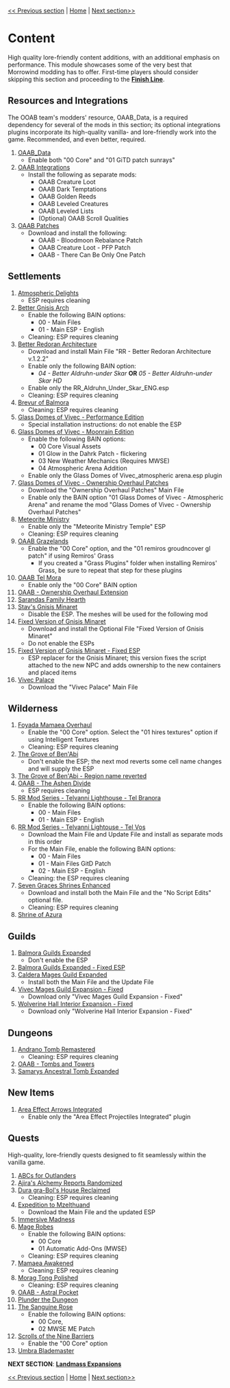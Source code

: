 [<< Previous section](https://github.com/doublemoulinet/Morrowind-Modular-Mod-Guide/blob/master/GAMEPLAY.md)
 | [Home](https://github.com/doublemoulinet/Morrowind-Modular-Mod-Guide) | [Next section>>](https://github.com/doublemoulinet/Morrowind-Modular-Mod-Guide/blob/master/OPTIONAL.md)


# Content
High quality lore-friendly content additions, with an additional emphasis on performance. This module showcases some of the very best that Morrowind modding has to offer. First-time players should consider skipping this section and proceeding to the [**Finish Line**](https://github.com/doublemoulinet/Morrowind-Modular-Mod-Guide/blob/master/FINISHLINE.md).

## Resources and Integrations
The OOAB team's modders' resource, OAAB_Data, is a required dependency for several of the mods in this section; its optional integrations plugins incorporate its high-quality vanilla- and lore-friendly work into the game. Recommended, and even better, required.
1. [OAAB_Data](https://www.nexusmods.com/morrowind/mods/49042)
	- Enable both "00 Core" and "01 GiTD patch sunrays"
1. [OAAB Integrations](https://www.nexusmods.com/morrowind/mods/49045)
	- Install the following as separate mods:
		- OAAB Creature Loot 
		- OAAB Dark Temptations
		- OAAB Golden Reeds
		- OAAB Leveled Creatures
		- OAAB Leveled Lists
		- (Optional) OAAB Scroll Qualities
1. [OAAB Patches](https://www.nexusmods.com/morrowind/mods/49471?)
	- Download and install the following:
		- OAAB - Bloodmoon Rebalance Patch
		- OAAB Creature Loot - PFP Patch
		- OAAB - There Can Be Only One Patch

## Settlements
1. [Atmospheric Delights](https://www.nexusmods.com/morrowind/mods/47472?)
	- ESP requires cleaning
1. [Better Gnisis Arch](https://www.nexusmods.com/morrowind/mods/46224?)
	- Enable the following BAIN options:
		- 00 - Main Files
		- 01 - Main ESP - English
	- Cleaning: ESP requires cleaning
1. [Better Redoran Architecture](https://www.nexusmods.com/morrowind/mods/43266?)
	- Download and install Main File "RR - Better Redoran Architecture v.1.2.2"
	- Enable only the following BAIN option:
		- *04 - Better Aldruhn-under Skar* **OR** *05 - Better Aldruhn-under Skar HD*
	- Enable only the RR_Aldruhn_Under_Skar_ENG.esp
	- Cleaning: ESP requires cleaning
1. [Brevur of Balmora](https://www.nexusmods.com/morrowind/mods/47557?)
	- Cleaning: ESP requires cleaning
1. [Glass Domes of Vivec - Performance Edition](https://www.nexusmods.com/morrowind/mods/48935)
	- Special installation instructions: do not enable the ESP
1. [Glass Domes of Vivec - Moonrain Edition](https://www.nexusmods.com/morrowind/mods/48946)
	- Enable the following BAIN options:
		- 00 Core Visual Assets
		- 01 Glow in the Dahrk Patch - flickering
		- 03 New Weather Mechanics (Requires MWSE)
		- 04 Atmospheric Arena Addition
	- Enable only the Glass Domes of Vivec_atmospheric arena.esp plugin
1. [Glass Domes of Vivec - Ownership Overhaul Patches](https://www.nexusmods.com/morrowind/mods/49232)
	- Download the "Ownership Overhaul Patches" Main File
	- Enable only the BAIN option "01 Glass Domes of Vivec - Atmospheric Arena" and rename the mod "Glass Domes of Vivec - Ownership Overhaul Patches"
1. [Meteorite Ministry](https://www.nexusmods.com/morrowind/mods/45506?)
	- Enable only the "Meteorite Ministry Temple" ESP
	- Cleaning: ESP requires cleaning
1. [OAAB Grazelands](https://www.nexusmods.com/morrowind/mods/49075)
	- Enable the "00 Core" option, and the "01 remiros groudncover gl patch" if using Remiros' Grass 
		- If you created a "Grass Plugins" folder when installing Remiros' Grass, be sure to repeat that step for these plugins
1. [OAAB Tel Mora](https://www.nexusmods.com/morrowind/mods/46177?)
	- Enable only the "00 Core" BAIN option
1. [OAAB - Ownership Overhaul Extension](https://www.nexusmods.com/morrowind/mods/49471?)
1. [Sarandas Family Hearth](https://www.nexusmods.com/morrowind/mods/48056?)
1. [Stav's Gnisis Minaret](https://www.nexusmods.com/morrowind/mods/43237?)
	- Disable the ESP. The meshes will be used for the following mod
1. [Fixed Version of Gnisis Minaret](https://www.nexusmods.com/morrowind/mods/46184?)
	- Download and install the Optional File "Fixed Version of Gnisis Minaret"
	- Do not enable the ESPs
1. [Fixed Version of Gnisis Minaret - Fixed ESP](https://mega.nz/file/O14DRBjQ#VoipDGkDyy319TPofTxe5z6GCysaLoOwcPwXsK2U1_E)
	- ESP replacer for the Gnisis Minaret; this version fixes the script attached to the new NPC and adds ownership to the new containers and placed items
1. [Vivec Palace](https://www.nexusmods.com/morrowind/mods/49103)
	- Download the "Vivec Palace" Main File

## Wilderness
1. [Foyada Mamaea Overhaul](https://www.nexusmods.com/morrowind/mods/46424?)
	- Enable the "00 Core" option. Select the "01 hires textures" option if using Intelligent Textures	
	- Cleaning: ESP requires cleaning
1. [The Grove of Ben'Abi](https://www.nexusmods.com/morrowind/mods/46137?)
	- Don't enable the ESP; the next mod reverts some cell name changes and will supply the ESP
1. [The Grove of Ben'Abi - Region name reverted](https://mega.nz/file/Gl4TQBrR#YqRPilupBPUwneqR0lOs70IvXuBQ5xwbAw_bdGjpG74)
1. [OAAB - The Ashen Divide](https://www.nexusmods.com/morrowind/mods/49047)
	- ESP requires cleaning
1. [RR Mod Series - Telvanni Lighthouse - Tel Branora](https://www.nexusmods.com/morrowind/mods/42664?)
	- Enable the following BAIN options:
		- 00 - Main Files
		- 01 - Main ESP - English
1. [RR Mod Series - Telvanni Lightouse - Tel Vos](https://www.nexusmods.com/morrowind/mods/42744?)
	- Download the Main File and Update File and install as separate mods in this order
	- For the Main File, enable the following BAIN options:
		- 00 - Main Files
		- 01 - Main Files GitD Patch
		- 02 - Main ESP - English
	- Cleaning: the ESP requires cleaning
1. [Seven Graces Shrines Enhanced](https://www.nexusmods.com/morrowind/mods/46417?)
	- Download and install both the Main File and the "No Script Edits" optional file.
	- Cleaning: ESP requires cleaning
1. [Shrine of Azura](https://www.nexusmods.com/morrowind/mods/48278?)

## Guilds
1. [Balmora Guilds Expanded](https://www.nexusmods.com/morrowind/mods/46859?)
	- Don't enable the ESP
1. [Balmora Guilds Expanded - Fixed ESP](https://www.nexusmods.com/morrowind/mods/47700?)
1. [Caldera Mages Guild Expanded](https://www.nexusmods.com/morrowind/mods/45750?)
	- Install both the Main File and the Update File
1. [Vivec Mages Guild Expansion - Fixed](https://www.nexusmods.com/morrowind/mods/47700?)
	- Download only "Vivec Mages Guild Expansion - Fixed"
1. [Wolverine Hall Interior Expansion - Fixed](https://www.nexusmods.com/morrowind/mods/47700?)
	- Download only "Wolverine Hall Interior Expansion - Fixed"

## Dungeons
1. [Andrano Tomb Remastered](https://www.nexusmods.com/morrowind/mods/44672?)
	- Cleaning: ESP requires cleaning
1. [OAAB - Tombs and Towers](https://www.nexusmods.com/morrowind/mods/49131)
1. [Samarys Ancestral Tomb Expanded](https://www.nexusmods.com/morrowind/mods/45612?)

## New Items
1. [Area Effect Arrows Integrated](https://www.nexusmods.com/morrowind/mods/47745)
	- Enable only the "Area Effect Projectiles Integrated" plugin

## Quests
High-quality, lore-friendly quests designed to fit seamlessly within the vanilla game.
1. [ABCs for Outlanders](https://www.nexusmods.com/morrowind/mods/46692?)
1. [Ajira's Alchemy Reports Randomized](https://www.nexusmods.com/morrowind/mods/47550?)
1. [Dura gra-Bol's House Reclaimed](https://www.nexusmods.com/morrowind/mods/46772?)
	- Cleaning: ESP requires cleaning
1. [Expedition to Mzelthuand](https://www.nexusmods.com/morrowind/mods/45229?)
	- Download the Main File and the updated ESP
1. [Immersive Madness](https://www.nexusmods.com/morrowind/mods/44983?)
1. [Mage Robes](https://www.nexusmods.com/morrowind/mods/45739?)
	- Enable the following BAIN options:
		- 00 Core
		- 01 Automatic Add-Ons (MWSE)
	- Cleaning: ESP requires cleaning
1. [Mamaea Awakened](https://www.nexusmods.com/morrowind/mods/46096?)
	- Cleaning: ESP requires cleaning
1. [Morag Tong Polished](https://www.nexusmods.com/morrowind/mods/47041?)
	- Cleaning: ESP requires cleaning
1. [OAAB - Astral Pocket](https://www.nexusmods.com/morrowind/mods/49077)
1. [Plunder the Dungeon](https://www.nexusmods.com/morrowind/mods/46977?)
1. [The Sanguine Rose](https://www.nexusmods.com/morrowind/mods/46214?)
	- Enable the following BAIN options: 
		- 00 Core, 
		- 02 MWSE ME Patch
1. [Scrolls of the Nine Barriers](https://www.nexusmods.com/morrowind/mods/45831?)
	- Enable the "00 Core" option
1. [Umbra Blademaster](https://www.nexusmods.com/morrowind/mods/43275?)


**NEXT SECTION**:
[**Landmass Expansions**](https://github.com/doublemoulinet/Morrowind-Modular-Mod-Guide/blob/master/OPTIONAL.md)

[<< Previous section](https://github.com/doublemoulinet/Morrowind-Modular-Mod-Guide/blob/master/GAMEPLAY.md)
 | [Home](https://github.com/doublemoulinet/Morrowind-Modular-Mod-Guide) | [Next section>>](https://github.com/doublemoulinet/Morrowind-Modular-Mod-Guide/blob/master/OPTIONAL.md)